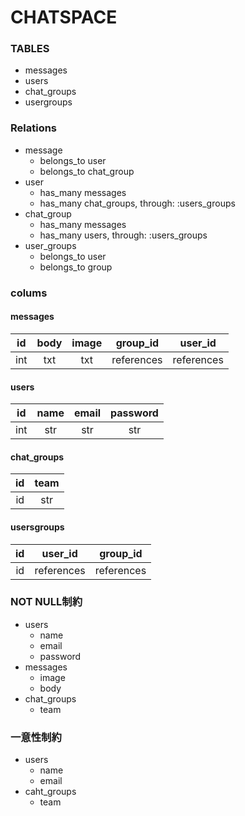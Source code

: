 # CHATSPACE

### TABLES
- messages
- users
- chat_groups
- usergroups

### Relations
- message
  - belongs_to user
  - belongs_to chat_group
- user
  - has_many messages
  - has_many chat_groups, through: :users_groups
- chat_group
  - has_many messages
  - has_many users, through: :users_groups
- user_groups
  - belongs_to user
  - belongs_to group

### colums
#### messages

|id|body|image|group_id|user_id|
|:--:|:--:|:--:|:--:|:--:|
|int|txt|txt|references|references|

#### users

|id|name|email|password|
|:--:|:--:|:--:|:--:|
|int|str|str|str|

#### chat_groups

|id|team|
|:--:|:--:|
|id|str|

#### usersgroups

|id|user_id|group_id|
|:--:|:--:|:--:|
|id|references|references|

### NOT NULL制約
- users
  - name
  - email
  - password
- messages
  - image
  - body
- chat_groups
  - team

### 一意性制約
 - users
   - name
   - email
 - caht_groups
    - team
